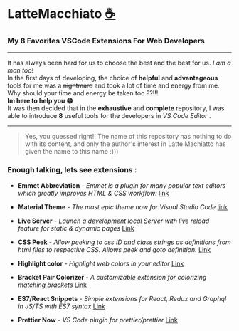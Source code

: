 # LatteMacchiato [☕](https://en.wikipedia.org/wiki/Latte_macchiato)
   
### My 8 Favorites VSCode Extensions For Web Developers
   
***
It has always been hard for us to choose the best and the best for us. *I am a man too!*     
In the first days of developing, the choice of **helpful** and **advantageous** tools for me was a ~~nightmare~~ and took a lot of time and energy from me. Why should your time and energy be taken too ??!!!     
**Im here to help you 😁**       
It was then decided that in the **exhaustive** and **complete** repository, I was able to introduce **8** useful tools for the developers in *VS Code Editor* .
***
   
> Yes, you guessed right!! The name of this repository has nothing to do with its content, and only the author's interest in Latte Machiatto has given the name to this name :)))
   
   
### Enough talking, lets see extensions :     
* **Emmet Abbreviation** - *Emmet is a plugin for many popular text editors which greatly improves HTML & CSS workflow:* [link](https://emmet.io)         
    
* **Material Theme** - *The most epic theme now for Visual Studio Code* [link](https://marketplace.visualstudio.com/items?itemName=Equinusocio.vsc-material-theme)    
    
* **Live Server** - *Launch a development local Server with live reload feature for static & dynamic pages* [Link](https://marketplace.visualstudio.com/items?itemName=ritwickdey.LiveServer)     
    
* **CSS Peek** - *Allow peeking to css ID and class strings as definitions from html files to respective CSS. Allows peek and goto definition.* [Link](https://marketplace.visualstudio.com/items?itemName=pranaygp.vscode-css-peek)   
    
* **Highlight color** - *Highlight web colors in your editor* [Link](https://marketplace.visualstudio.com/items?itemName=naumovs.color-highlight)      
     
* **Bracket Pair Colorizer** - *A customizable extension for colorizing matching brackets* [Link](https://marketplace.visualstudio.com/items?itemName=CoenraadS.bracket-pair-colorizer)    
     
* **ES7/React Snippets** - *Simple extensions for React, Redux and Graphql in JS/TS with ES7 syntax* [Link](https://marketplace.visualstudio.com/items?itemName=dsznajder.es7-react-js-snippets)     
     
* **Prettier Now** - *VS Code plugin for prettier/prettier* [Link](https://marketplace.visualstudio.com/items?itemName=esbenp.prettier-vscode)    
      
      
